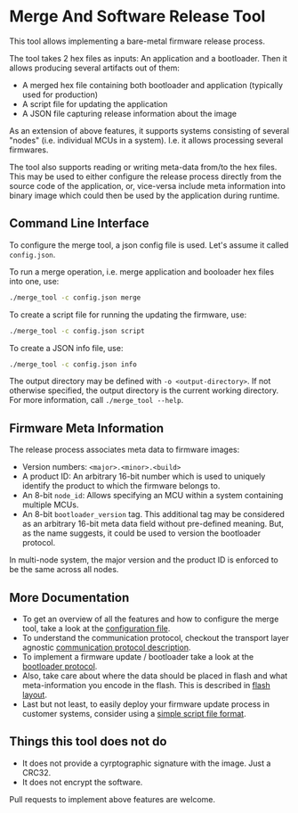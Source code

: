 # Merge And Software Release Tool

This tool allows implementing a bare-metal firmware release process.

The tool takes 2 hex files as inputs: An application and a bootloader. Then it allows producing several artifacts out of them:

* A merged hex file containing both bootloader and application (typically used for production)
* A script file for updating the application
* A JSON file capturing release information about the image

As an extension of above features, it supports systems consisting of several "nodes" (i.e. individual MCUs in a system). I.e. it allows processing several firmwares.

The tool also supports reading or writing meta-data from/to the hex files.
This may be used to either configure the release process directly from the source code of the application, or, vice-versa include meta information into binary image which could then be used by the application during runtime.

## Command Line Interface

To configure the merge tool, a json config file is used. Let's assume it called `config.json`.

To run a merge operation, i.e. merge application and booloader hex files into one, use:

```sh
./merge_tool -c config.json merge
```

To create a script file for running the updating the firmware, use:

```sh
./merge_tool -c config.json script
```

To create a JSON info file, use:

```sh
./merge_tool -c config.json info
```

The output directory may be defined with `-o <output-directory>`. If not otherwise specified, the output directory is the current working directory. For more information, call `./merge_tool --help`.

## Firmware Meta Information

The release process associates meta data to firmware images:

* Version numbers: `<major>.<minor>.<build>`
* A product ID: An arbitrary 16-bit number which is used to uniquely identify the product to which the firmware belongs to.
* An 8-bit `node_id`: Allows specifying an MCU within a system containing multiple MCUs.
* An 8-bit `bootloader_version` tag. This additional tag may be considered as an arbitrary 16-bit meta data field without pre-defined meaning. But, as the name suggests, it could be used to version the bootloader protocol.

In multi-node system, the major version and the product ID is enforced to be the same across all nodes.

## More Documentation

* To get an overview of all the features and how to configure the merge tool, take a look at the [configuration file](doc/config_file.md).
* To understand the communication protocol, checkout the transport layer agnostic [communication protocol description](doc/ddp_protocol.md).
* To implement a firmware update / bootloader take a look at the [bootloader protocol](doc/bootload_protocol.md).
* Also, take care about where the data should be placed in flash and what meta-information you encode in the flash. This is described in [flash layout](doc/flash_layout.md).
* Last but not least, to easily deploy your firmware update process in customer systems, consider using a [simple script file format](doc/script_file_format.md).

## Things this tool does not do

* It does not provide a cyrptographic signature with the image. Just a CRC32.
* It does not encrypt the software.

 Pull requests to implement above features are welcome.
